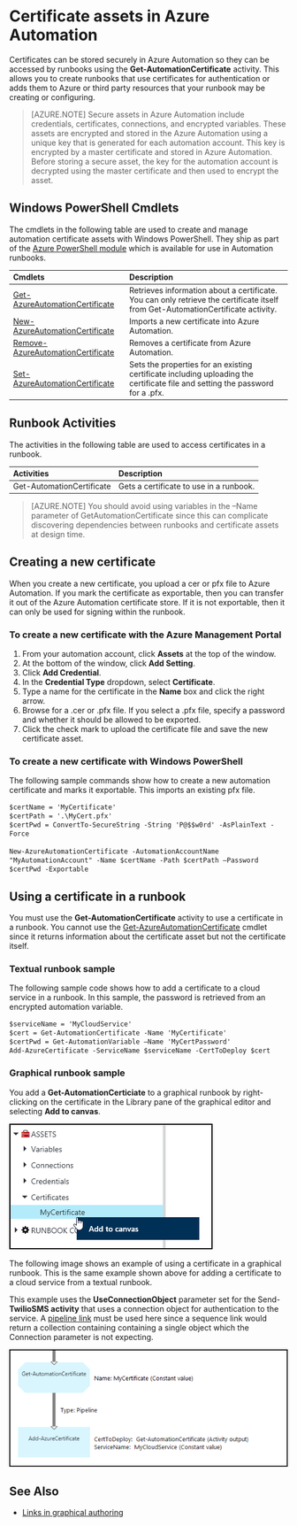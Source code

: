 <properties 
   pageTitle="Certificate assets in Azure Automation | Windows Azure"
   description="Certificates can be stored securely in Azure Automation so they can be accessed by runbooks to authenticate against Azure and third party resources.  This article explains the details of certificates and how to work with them in both textual and graphical authoring."
   services="automation"
   documentationCenter=""
   authors="bwren"
   manager="stevenka"
   editor="tysonn" />
<tags
	ms.service="automation"
	ms.date="08/18/2015"
	wacn.date=""/>

# Certificate assets in Azure Automation

Certificates can be stored securely in Azure Automation so they can be accessed by runbooks using the **Get-AutomationCertificate** activity. This allows you to create runbooks that use certificates for authentication or adds them to Azure or third party resources that your runbook may be creating or configuring.

>[AZURE.NOTE] Secure assets in Azure Automation include credentials, certificates, connections, and encrypted variables. These assets are encrypted and stored in the Azure Automation using a unique key that is generated for each automation account. This key is encrypted by a master certificate and stored in Azure Automation. Before storing a secure asset, the key for the automation account is decrypted using the master certificate and then used to encrypt the asset.

## Windows PowerShell Cmdlets

The cmdlets in the following table are used to create and manage automation certificate assets with Windows PowerShell. They ship as part of the [Azure PowerShell module](/documentation/articles/powershell-install-configure) which is available for use in Automation runbooks.

|Cmdlets|Description|
|:---|:---|
|[Get-AzureAutomationCertificate](http://msdn.microsoft.com/zh-cn/library/dn913765.aspx)|Retrieves information about a certificate. You can only retrieve the certificate itself from Get-AutomationCertificate activity.|
|[New- AzureAutomationCertificate](http://msdn.microsoft.com/zh-cn/library/dn913764.aspx)|Imports a new certificate into Azure Automation.|
|[Remove- AzureAutomationCertificate](http://msdn.microsoft.com/zh-cn/library/dn913773.aspx)|Removes a certificate from Azure Automation.|
|[Set- AzureAutomationCertificate](http://msdn.microsoft.com/zh-cn/library/dn913763.aspx)|Sets the properties for an existing certificate including uploading the certificate file and setting the password for a .pfx.|

## Runbook Activities

The activities in the following table are used to access certificates in a runbook.

|Activities|Description|
|:---|:---|
|Get-AutomationCertificate|Gets a certificate to use in a runbook.|

>[AZURE.NOTE] You should avoid using variables in the –Name parameter of GetAutomationCertificate since this can complicate discovering dependencies between runbooks and certificate assets at design time.

## Creating a new certificate

When you create a new certificate, you upload a cer or pfx file to Azure Automation. If you mark the certificate as exportable, then you can transfer it out of the Azure Automation certificate store. If it is not exportable, then it can only be used for signing within the runbook.

### To create a new certificate with the Azure Management Portal

1. From your automation account, click **Assets** at the top of the window.
1. At the bottom of the window, click **Add Setting**.
1. Click **Add Credential**.
2. In the **Credential Type** dropdown, select **Certificate**.
3. Type a name for the certificate in the **Name** box and click the right arrow.
4. Browse for a .cer or .pfx file.  If you select a .pfx file, specify a password and whether it should be allowed to be exported.
1. Click the check mark to upload the certificate file and save the new certificate asset.


<!-- deleted by customization
### To create a new certificate with the Azure preview portal

1. From your automation account, click the **Assets** part to open the **Assets** blade.
1. Click the **Certificates** part to open the **Certificates** blade.
1. Click **Add a certificate** at the top of the blade.
2. Type a name for the certificate in the **Name** box.
2. Click **Select a file** under **Upload a certificate file** to browse for a .cer or .pfx file.  If you select a .pfx file, specify a password and whether it should be allowed to be exported.
1. Click **Create** to save the new certificate asset.
-->


### To create a new certificate with Windows PowerShell

The following sample commands show how to create a new automation certificate and marks it exportable. This imports an existing pfx file.

	$certName = 'MyCertificate'
	$certPath = '.\MyCert.pfx'
	$certPwd = ConvertTo-SecureString -String 'P@$$w0rd' -AsPlainText -Force
	
	New-AzureAutomationCertificate -AutomationAccountName "MyAutomationAccount" -Name $certName -Path $certPath –Password $certPwd -Exportable

## Using a certificate in a runbook

You must use the **Get-AutomationCertificate** activity to use a certificate in a runbook. You cannot use the [Get-AzureAutomationCertificate](http://msdn.microsoft.com/zh-cn/library/dn913765.aspx) cmdlet since it returns information about the certificate asset but not the certificate itself.

### Textual runbook sample

The following sample code shows how to add a certificate to a cloud service in a runbook. In this sample, the password is retrieved from an encrypted automation variable.

	$serviceName = 'MyCloudService'
	$cert = Get-AutomationCertificate -Name 'MyCertificate'
	$certPwd = Get-AutomationVariable –Name 'MyCertPassword'
	Add-AzureCertificate -ServiceName $serviceName -CertToDeploy $cert

### Graphical runbook sample

You add a **Get-AutomationCerticiate** to a graphical runbook by right-clicking on the certificate in the Library pane of the graphical editor and selecting **Add to canvas**.

![](./media/automation-certificates/certificate-add-canvas.png)

The following image shows an example of using a certificate in a graphical runbook.  This is the same example shown above for adding a certificate to a cloud service from a textual runbook.  

This example uses the **UseConnectionObject** parameter set for the Send-**TwilioSMS activity** that uses a connection object for authentication to the service.  A [pipeline link](/documentation/articles/automation-graphical-authoring-intro#links-and-workflow) must be used here since a sequence link would return a collection containing containing a single object which the Connection parameter is not expecting.

![](./media/automation-certificates/add-certificate.png)


## See Also

- [Links in graphical authoring](/documentation/articles/automation-graphical-authoring-intro#links-and-workflow) 